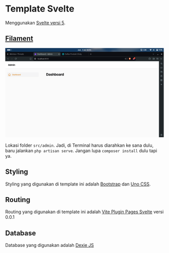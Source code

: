 # Template Svelte

Menggunakan [Svelte versi 5](https://svelte-5-preview.vercel.app/docs/introduction).

## [Filament](https://filamentphp.com/)

![Gambar Filament](./gambar/filament.png)

Lokasi folder `src/admin`. Jadi, di Terminal harus diarahkan ke sana dulu, baru jalankan `php artisan serve`. Jangan lupa `composer install` dulu tapi ya.

## Styling

Styling yang digunakan di template ini adalah [Bootstrap](https://getbootstrap.com/) dan [Uno CSS](https://unocss.dev/).

## Routing

Routing yang digunakan di template ini adalah [Vite Plugin Pages Svelte](https://www.npmjs.com/package/vite-plugin-pages-svelte/v/0.0.1) versi 0.0.1

## Database

Database yang digunakan adalah [Dexie JS](https://dexie.org/)
